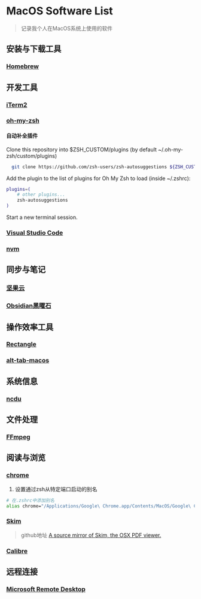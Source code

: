 # MacOS Software List

> 记录我个人在MacOS系统上使用的软件

## 安装与下载工具

### [Homebrew](https://brew.sh/)

## 开发工具

### [iTerm2](https://iterm2.com)

### [oh-my-zsh](https://ohmyz.sh)

#### 自动补全插件

Clone this repository into $ZSH_CUSTOM/plugins (by default ~/.oh-my-zsh/custom/plugins)

```sh
  git clone https://github.com/zsh-users/zsh-autosuggestions ${ZSH_CUSTOM:-~/.oh-my-zsh/custom}/plugins/zsh-autosuggestions
```

Add the plugin to the list of plugins for Oh My Zsh to load (inside ~/.zshrc):

```sh
plugins=( 
    # other plugins...
    zsh-autosuggestions
)
```

Start a new terminal session.

### [Visual Studio Code](https://code.visualstudio.com)

### [nvm](https://github.com/nvm-sh/nvm)

## 同步与笔记

### [坚果云](https://www.jianguoyun.com)

### [Obsidian黑曜石](https://obsidian.md)

## 操作效率工具

### [Rectangle](https://github.com/rxhanson/Rectangle)

### [alt-tab-macos](https://github.com/lwouis/alt-tab-macos)

## 系统信息

### [ncdu](https://dev.yorhel.nl/ncdu)

## 文件处理

### [FFmpeg](https://ffmpeg.org/)

## 阅读与浏览

### [chrome](https://www.google.com/chrome/)

1. 设置通过zsh从特定端口启动的别名

```sh
# 在.zshrc中添加别名
alias chrome="/Applications/Google\ Chrome.app/Contents/MacOS/Google\ Chrome --remote-debugging-port=9222"
```

### [Skim](https://skim-app.sourceforge.io/)

> github地址 [A source mirror of Skim, the OSX PDF viewer.](https://github.com/jasongrout/skim)

### [Calibre](https://calibre-ebook.com/download)

## 远程连接

### [Microsoft Remote Desktop](https://learn.microsoft.com/en-us/windows-server/remote/remote-desktop-services/clients/remote-desktop-clients)
